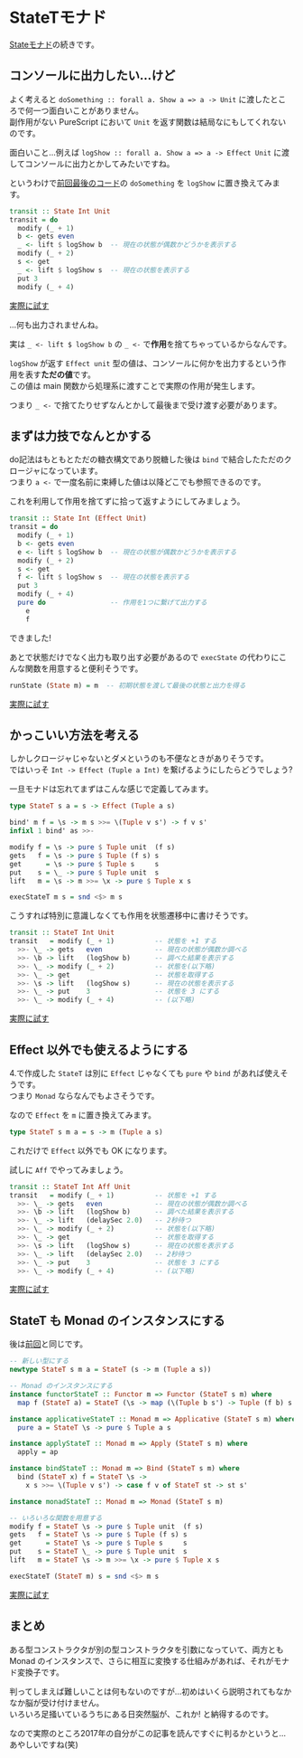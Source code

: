 # StateTモナド

[Stateモナド](/purescript/tips/state-monad)の続きです。

## コンソールに出力したい…けど

よく考えると `doSomething :: forall a. Show a => a -> Unit` に渡したところで何一つ面白いことがありません。  
副作用がない PureScript において `Unit` を返す関数は結局なにもしてくれないのです。

面白いこと…例えば `logShow :: forall a. Show a => a -> Effect Unit` に渡してコンソールに出力とかしてみたいですね。

というわけで[前回最後のコード](https://try.purescript.han-sel.com/?gist=30f166595eab37a41de5eaad9fb30975)の `doSomething` を `logShow` に置き換えてみます。

```haskell
transit :: State Int Unit
transit = do
  modify (_ + 1)
  b <- gets even
  _ <- lift $ logShow b  -- 現在の状態が偶数かどうかを表示する
  modify (_ + 2)
  s <- get
  _ <- lift $ logShow s  -- 現在の状態を表示する
  put 3
  modify (_ + 4)
```

[実際に試す](https://try.purescript.han-sel.com/?gist=c3327ea51d1541e21aee26f738398f30)

…何も出力されませんね。

実は `_ <- lift $ logShow b` の `_ <-` で**作用**を捨てちゃっているからなんです。

`logShow` が返す `Effect unit` 型の値は、コンソールに何かを出力するという作用を表す**ただの値**です。  
この値は main 関数から処理系に渡すことで実際の作用が発生します。

つまり `_ <-` で捨てたりせずなんとかして最後まで受け渡す必要があります。

## まずは力技でなんとかする

do記法はもともとただの糖衣構文であり脱糖した後は `bind` で結合したただのクロージャになっています。  
つまり `a <-` で一度名前に束縛した値は以降どこでも参照できるのです。

これを利用して作用を捨てずに拾って返すようにしてみましょう。

```haskell
transit :: State Int (Effect Unit)
transit = do
  modify (_ + 1)
  b <- gets even
  e <- lift $ logShow b  -- 現在の状態が偶数かどうかを表示する
  modify (_ + 2)
  s <- get
  f <- lift $ logShow s  -- 現在の状態を表示する
  put 3
  modify (_ + 4)
  pure do                -- 作用を1つに繋げて出力する
    e
    f
```

できました!

あとで状態だけでなく出力も取り出す必要があるので `execState` の代わりにこんな関数を用意すると便利そうです。

```haskell
runState (State m) = m  -- 初期状態を渡して最後の状態と出力を得る
```

[実際に試す](https://try.purescript.han-sel.com/?gist=99ab2f2a08476d0215ab27eff9f7763e)

## かっこいい方法を考える

しかしクロージャじゃないとダメというのも不便なときがありそうです。  
ではいっそ `Int -> Effect (Tuple a Int)` を繋げるようにしたらどうでしょう?

一旦モナドは忘れてまずはこんな感じで定義してみます。

```haskell
type StateT s a = s -> Effect (Tuple a s)

bind' m f = \s -> m s >>= \(Tuple v s') -> f v s'
infixl 1 bind' as >>-

modify f = \s -> pure $ Tuple unit  (f s)
gets   f = \s -> pure $ Tuple (f s) s
get      = \s -> pure $ Tuple s     s
put    s = \_ -> pure $ Tuple unit  s
lift   m = \s -> m >>= \x -> pure $ Tuple x s

execStateT m s = snd <$> m s
```

こうすれば特別に意識しなくても作用を状態遷移中に書けそうです。

```haskell
transit :: StateT Int Unit
transit   = modify (_ + 1)          -- 状態を +1 する
  >>- \_ -> gets   even             -- 現在の状態が偶数か調べる
  >>- \b -> lift   (logShow b)      -- 調べた結果を表示する
  >>- \_ -> modify (_ + 2)          -- 状態を(以下略)
  >>- \_ -> get                     -- 状態を取得する
  >>- \s -> lift   (logShow s)      -- 現在の状態を表示する
  >>- \_ -> put    3                -- 状態を 3 にする
  >>- \_ -> modify (_ + 4)          -- (以下略)
```

[実際に試す](https://try.purescript.han-sel.com/?gist=d376536b5dd856c9be9cc62dd1fd023a)

## Effect 以外でも使えるようにする

4.で作成した `StateT` は別に `Effect` じゃなくても `pure` や `bind` があれば使えそうです。  
つまり `Monad` ならなんでもよさそうです。

なので `Effect` を `m` に置き換えてみます。

```haskell
type StateT s m a = s -> m (Tuple a s)
```

これだけで `Effect` 以外でも OK になります。

試しに `Aff` でやってみましょう。

```haskell
transit :: StateT Int Aff Unit
transit   = modify (_ + 1)          -- 状態を +1 する
  >>- \_ -> gets   even             -- 現在の状態が偶数か調べる
  >>- \b -> lift   (logShow b)      -- 調べた結果を表示する
  >>- \_ -> lift   (delaySec 2.0)   -- 2秒待つ
  >>- \_ -> modify (_ + 2)          -- 状態を(以下略)
  >>- \_ -> get                     -- 状態を取得する
  >>- \s -> lift   (logShow s)      -- 現在の状態を表示する
  >>- \_ -> lift   (delaySec 2.0)   -- 2秒待つ
  >>- \_ -> put    3                -- 状態を 3 にする
  >>- \_ -> modify (_ + 4)          -- (以下略)
```

[実際に試す](https://try.purescript.han-sel.com/?gist=3e6b461e6c3caacd246fcdfeda837aad)

## StateT も Monad のインスタンスにする

後は[前回](/purescript/tips/state-monad)と同じです。

```haskell
-- 新しい型にする
newtype StateT s m a = StateT (s -> m (Tuple a s))

-- Monad のインスタンスにする
instance functorStateT :: Functor m => Functor (StateT s m) where
  map f (StateT a) = StateT (\s -> map (\(Tuple b s') -> Tuple (f b) s') (a s))

instance applicativeStateT :: Monad m => Applicative (StateT s m) where
  pure a = StateT \s -> pure $ Tuple a s

instance applyStateT :: Monad m => Apply (StateT s m) where
  apply = ap

instance bindStateT :: Monad m => Bind (StateT s m) where
  bind (StateT x) f = StateT \s ->
    x s >>= \(Tuple v s') -> case f v of StateT st -> st s'

instance monadStateT :: Monad m => Monad (StateT s m)

-- いろいろな関数を用意する
modify f = StateT \s -> pure $ Tuple unit  (f s)
gets   f = StateT \s -> pure $ Tuple (f s) s
get      = StateT \s -> pure $ Tuple s     s
put    s = StateT \_ -> pure $ Tuple unit  s
lift   m = StateT \s -> m >>= \x -> pure $ Tuple x s

execStateT (StateT m) s = snd <$> m s
```

[実際に試す](https://try.purescript.han-sel.com/?gist=ed367e433871efe11c13b4b85159468d)

## まとめ

ある型コンストラクタが別の型コンストラクタを引数になっていて、両方とも Monad のインスタンスで、さらに相互に変換する仕組みがあれば、それがモナド変換子です。

判ってしまえば難しいことは何もないのですが…初めはいくら説明されてもなかなか脳が受け付けません。  
いろいろ足掻いているうちにある日突然脳が、これか! と納得するのです。

なので実際のところ2017年の自分がこの記事を読んですぐに判るかというと…あやしいですね(笑)
